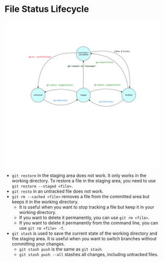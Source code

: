 # File Status Lifecycle

![File Status Lifecycle](./Assets/05_git_status.png)

- `git restore` in the staging area does not work. It only works in the working directory. To restore a file in the staging area, you need to use `git restore --staged <file>`.
- `git resto` in an untracked file does not work.
- `git rm --cached <file>` removes a file from the committed area but keeps it in the working directory. 
  - It is useful when you want to stop tracking a file but keep it in your working directory.
  - If you want to delete it permanently, you can use `git rm <file>`.
  - If you want to delete it permanently from the command line, you can use `git rm <file> -f`.
- `git stash` is used to save the current state of the working directory and the staging area. It is useful when you want to switch branches without committing your changes.
  - `git stash push` is the same as `git stash`.
  - `git stash push --all` stashes all changes, including untracked files.